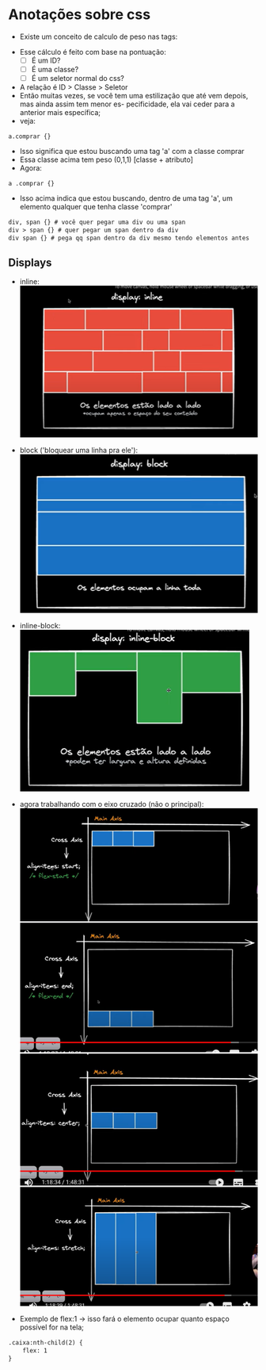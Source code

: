 # Anotações sobre css

* Existe um conceito de calculo de peso nas tags:
- Esse cálculo é feito com base na pontuação:
  - [ ] É um ID?
  - [ ] É uma classe?
  - [ ] É um seletor normal do css?
- A relação é ID > Classe > Seletor
- Então muitas vezes, se você tem uma estilização
  que até vem depois, mas ainda assim tem menor es-
  pecificidade, ela vai ceder para a anterior mais
  específica;
- veja:
```vim
a.comprar {} 
```
- Isso significa que estou buscando uma tag 'a' com
  a classe comprar
- Essa classe acima tem peso (0,1,1) [classe + atributo]
- Agora:
```vim
a .comprar {} 
```
- Isso acima indica que estou buscando, dentro de uma
  tag 'a', um elemento qualquer que tenha classe 'comprar'

```vim
div, span {} # você quer pegar uma div ou uma span
div > span {} # quer pegar um span dentro da div
div span {} # pega qq span dentro da div mesmo tendo elementos antes
```

## Displays

- inline:
![alt text](image.png)

- block ('bloquear uma linha pra ele'):
![alt text](image-1.png)

- inline-block:
![alt text](image-2.png)

- agora trabalhando com o eixo cruzado (não o principal):
![alt text](image-3.png)
![alt text](image-4.png)
![alt text](image-5.png)
![alt text](image-6.png)

- Exemplo de flex:1 -> isso fará o elemento ocupar quanto 
  espaço possível for na tela;
```vim
.caixa:nth-child(2) {
    flex: 1
}
```


